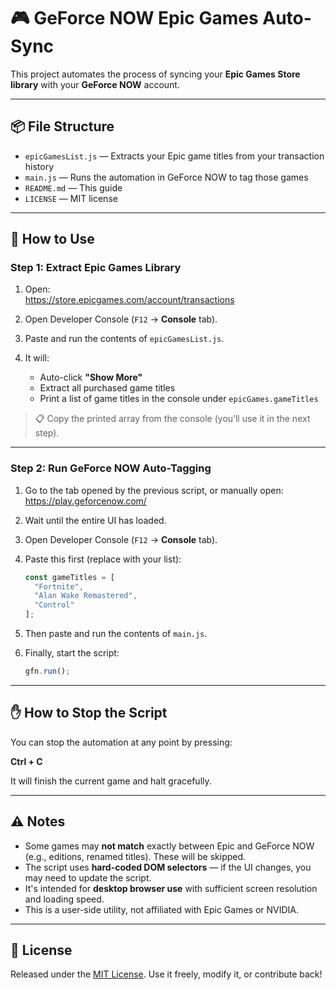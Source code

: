 # 🎮 GeForce NOW Epic Games Auto-Sync

This project automates the process of syncing your **Epic Games Store library** with your **GeForce NOW** account.

---

## 📦 File Structure

- `epicGamesList.js` — Extracts your Epic game titles from your transaction history  
- `main.js` — Runs the automation in GeForce NOW to tag those games  
- `README.md` — This guide  
- `LICENSE` — MIT license

---

## 🚀 How to Use

### Step 1: Extract Epic Games Library

1. Open:  
   https://store.epicgames.com/account/transactions

2. Open Developer Console (`F12` → **Console** tab).

3. Paste and run the contents of `epicGamesList.js`.

4. It will:
   - Auto-click **"Show More"**
   - Extract all purchased game titles
   - Print a list of game titles in the console under `epicGames.gameTitles`

> 📋 Copy the printed array from the console (you’ll use it in the next step).

---

### Step 2: Run GeForce NOW Auto-Tagging

1. Go to the tab opened by the previous script, or manually open:  
   https://play.geforcenow.com/

2. Wait until the entire UI has loaded.

3. Open Developer Console (`F12` → **Console** tab).

4. Paste this first (replace with your list):

   ```js
   const gameTitles = [
     "Fortnite",
     "Alan Wake Remastered",
     "Control"
   ];
   ```

5. Then paste and run the contents of `main.js`.

6. Finally, start the script:

   ```js
   gfn.run();
   ```

---

## ✋ How to Stop the Script

You can stop the automation at any point by pressing:

**Ctrl + C**

It will finish the current game and halt gracefully.

---

## ⚠️ Notes

- Some games may **not match** exactly between Epic and GeForce NOW (e.g., editions, renamed titles). These will be skipped.
- The script uses **hard-coded DOM selectors** — if the UI changes, you may need to update the script.
- It's intended for **desktop browser use** with sufficient screen resolution and loading speed.
- This is a user-side utility, not affiliated with Epic Games or NVIDIA.

---

## 📄 License

Released under the [MIT License](LICENSE). Use it freely, modify it, or contribute back!
